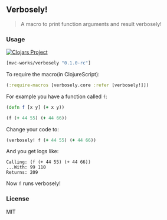 
Verbosely!
----

> A macro to print function arguments and result verbosely!

### Usage

[![Clojars Project](https://img.shields.io/clojars/v/mvc-works/verbosely.svg)](https://clojars.org/mvc-works/verbosely)

```clojure
[mvc-works/verbosely "0.1.0-rc"]
```

To require the macro(in ClojureScript):

```clojure
(:require-macros [verbosely.core :refer [verbosely!]])
```

For example you have a function called `f`:

```clojure
(defn f [x y] (+ x y))

(f (+ 44 55) (+ 44 66))
```

Change your code to:

```clojure
(verbosely! f (+ 44 55) (+ 44 66))
```

And you get logs like:

```text
Calling: (f (+ 44 55) (+ 44 66))
...With: 99 110
Returns: 209
```

Now `f` runs verbosely!

### License

MIT
